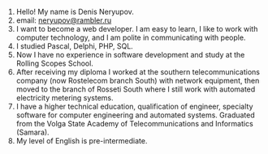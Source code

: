 1. Hello! My name is Denis Neryupov.
2. email: neryupov@rambler.ru
3. I want to become a web developer. I am easy to learn, I like to work with computer technology, and I am polite in communicating with people.
4. I studied Pascal, Delphi, PHP, SQL.
5. Now I have no experience in software development and study at the Rolling Scopes School.
6. After receiving my diploma I worked at the southern telecommunications company (now Rostelecom branch South) with network equipment, then moved to the branch of Rosseti South where I still work with automated electricity metering systems.
7. I have a higher technical education, qualification of engineer, specialty software for computer engineering and automated systems. Graduated from the Volga State Academy of Telecommunications and Informatics (Samara).
8. My level of English is pre-intermediate.
